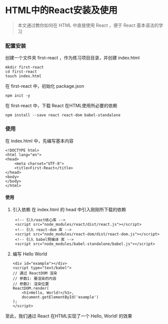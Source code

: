 # HTML中的React安装及使用
> 本文通过教你如何在 HTML 中直接使用 React ，便于 React 基本语法的学习

### 配置安装
创建一个文件夹 first-react ，作为练习项目目录，并创建 index.html
```
mkdir first-react
cd first-react
touch index.html
```
在 first-react 中，初始化 package.json
```
npm init -y
```
在 first-react 中，下载 React 在HTML使用所必要的依赖
```
npm install --save react react-dom babel-standalone
```
### 使用
在 index.html 中，先编写基本内容
```
<!DOCTYPE html>
<html lang="en">
<head>
    <meta charset="UTF-8">
    <title>First-React</title>
</head>
<body>
</body>
</html>
```
#### 使用
1. 引入依赖
      在 index.html 的 head 中引入刚刚所下载的依赖
	```
	 <!-- 引入react核心库 -->
	 <script src="node_modules/react/dist/react.js"></script>
	 <!-- 引入 react-dom 库 -->
	 <script src="node_modules/react-dom/dist/react-dom.js"></script>
	 <!-- 引入 babel预编译 库 -->
	 <script src="node_modules/babel-standalone/babel.js"></script> 
	```
2. 编写 Hello World
    ```
    <div id="example"></div>
   <script type="text/babel">
    // 通过 ReactDOM 渲染
    // 参数1: 要渲染的内容
    // 参数2: 渲染位置
    ReactDOM.render(
        <h1>Hello, World!</h1>,
        document.getElementById('example')
    );
   </script>
    ```
至此，我们通过 React 在HTML实现了一个 Hello, World! 的效果